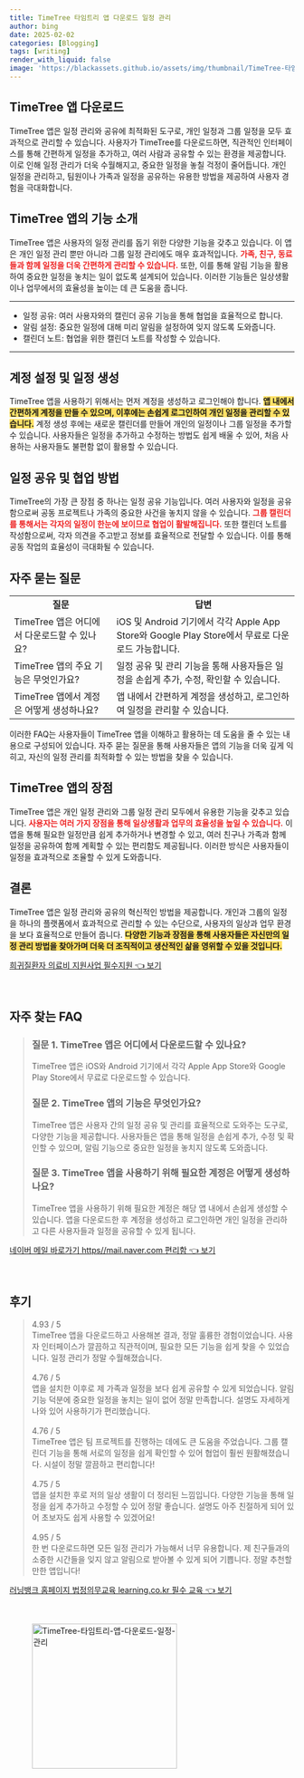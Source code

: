 ```yaml
---
title: TimeTree 타임트리 앱 다운로드 일정 관리
author: bing
date: 2025-02-02
categories: [Blogging]
tags: [writing]
render_with_liquid: false
image: 'https://blackassets.github.io/assets/img/thumbnail/TimeTree-타임트리-앱-다운로드-일정-관리.webp'
---
```



<h2 id='TimeTree_앱_다운로드'>TimeTree 앱 다운로드</h2>

<p>TimeTree 앱은 일정 관리와 공유에 최적화된 도구로, 개인 일정과 그룹 일정을 모두 효과적으로 관리할 수 있습니다. 사용자가 TimeTree를 다운로드하면, 직관적인 인터페이스를 통해 간편하게 일정을 추가하고, 여러 사람과 공유할 수 있는 환경을 제공합니다. 이로 인해 일정 관리가 더욱 수월해지고, 중요한 일정을 놓칠 걱정이 줄어듭니다. 개인 일정을 관리하고, 팀원이나 가족과 일정을 공유하는 유용한 방법을 제공하여 사용자 경험을 극대화합니다.</p>

<h2 id='TimeTree_기능_소개'>TimeTree 앱의 기능 소개</h2>

<p>TimeTree 앱은 사용자의 일정 관리를 돕기 위한 다양한 기능을 갖추고 있습니다. 이 앱은 개인 일정 관리 뿐만 아니라 그룹 일정 관리에도 매우 효과적입니다. <b><span style="color: #ee2323;">가족, 친구, 동료들과 함께 일정을 더욱 간편하게 관리할 수 있습니다.</span></b> 또한, 이를 통해 알림 기능을 활용하여 중요한 일정을 놓치는 일이 없도록 설계되어 있습니다. 이러한 기능들은 일상생활이나 업무에서의 효율성을 높이는 데 큰 도움을 줍니다.</p>

<hr />

<ul>
    <li>일정 공유: 여러 사용자와의 캘린더 공유 기능을 통해 협업을 효율적으로 합니다.</li>
    <li>알림 설정: 중요한 일정에 대해 미리 알림을 설정하여 잊지 않도록 도와줍니다.</li>
    <li>캘린더 노트: 협업을 위한 캘린더 노트를 작성할 수 있습니다.</li>
</ul>

<hr />

<h2 id='계정_설정_및_일정_생성'>계정 설정 및 일정 생성</h2>

<p>TimeTree 앱을 사용하기 위해서는 먼저 계정을 생성하고 로그인해야 합니다. <b><span style="background-color: #ffe066;">앱 내에서 간편하게 계정을 만들 수 있으며, 이후에는 손쉽게 로그인하여 개인 일정을 관리할 수 있습니다.</span></b> 계정 생성 후에는 새로운 캘린더를 만들어 개인의 일정이나 그룹 일정을 추가할 수 있습니다. 사용자들은 일정을 추가하고 수정하는 방법도 쉽게 배울 수 있어, 처음 사용하는 사용자들도 불편함 없이 활용할 수 있습니다.</p>

<h2 id='일정_공유와_협업_방법'>일정 공유 및 협업 방법</h2>

<p>TimeTree의 가장 큰 장점 중 하나는 일정 공유 기능입니다. 여러 사용자와 일정을 공유함으로써 공동 프로젝트나 가족의 중요한 사건을 놓치지 않을 수 있습니다. <b><span style="color: #ee2323;">그룹 캘린더를 통해서는 각자의 일정이 한눈에 보이므로 협업이 활발해집니다.</span></b> 또한 캘린더 노트를 작성함으로써, 각자 의견을 주고받고 정보를 효율적으로 전달할 수 있습니다. 이를 통해 공동 작업의 효율성이 극대화될 수 있습니다.</p>

<h2 id='아주_자주_묻는_질문'>자주 묻는 질문</h2>

<table>
    <tr>
        <td style="text-align: center; height: 17px;"><b>질문</b></td>
        <td style="text-align: center; height: 17px;"><b>답변</b></td>
    </tr>
    <tr>
        <td>TimeTree 앱은 어디에서 다운로드할 수 있나요?</td>
        <td>iOS 및 Android 기기에서 각각 Apple App Store와 Google Play Store에서 무료로 다운로드 가능합니다.</td>
    </tr>
    <tr>
        <td>TimeTree 앱의 주요 기능은 무엇인가요?</td>
        <td>일정 공유 및 관리 기능을 통해 사용자들은 일정을 손쉽게 추가, 수정, 확인할 수 있습니다.</td>
    </tr>
    <tr>
        <td>TimeTree 앱에서 계정은 어떻게 생성하나요?</td>
        <td>앱 내에서 간편하게 계정을 생성하고, 로그인하여 일정을 관리할 수 있습니다.</td>
    </tr>
</table>

<p>이러한 FAQ는 사용자들이 TimeTree 앱을 이해하고 활용하는 데 도움을 줄 수 있는 내용으로 구성되어 있습니다. 자주 묻는 질문을 통해 사용자들은 앱의 기능을 더욱 깊게 익히고, 자신의 일정 관리를 최적화할 수 있는 방법을 찾을 수 있습니다.</p>

<h2 id='TimeTree_앱의_장점'>TimeTree 앱의 장점</h2>

<p>TimeTree 앱은 개인 일정 관리와 그룹 일정 관리 모두에서 유용한 기능을 갖추고 있습니다. <b><span style="color: #ee2323;">사용자는 여러 가지 장점을 통해 일상생활과 업무의 효율성을 높일 수 있습니다.</span></b> 이 앱을 통해 필요한 일정만큼 쉽게 추가하거나 변경할 수 있고, 여러 친구나 가족과 함께 일정을 공유하여 함께 계획할 수 있는 편리함도 제공됩니다. 이러한 방식은 사용자들이 일정을 효과적으로 조율할 수 있게 도와줍니다.</p>

<h2 id='결론'>결론</h2>

<p>TimeTree 앱은 일정 관리와 공유의 혁신적인 방법을 제공합니다. 개인과 그룹의 일정을 하나의 플랫폼에서 효과적으로 관리할 수 있는 수단으로, 사용자의 일상과 업무 환경을 보다 효율적으로 만들어 줍니다. <b><span style="background-color: #ffe066;">다양한 기능과 장점을 통해 사용자들은 자신만의 일정 관리 방법을 찾아가며 더욱 더 조직적이고 생산적인 삶을 영위할 수 있을 것입니다.</span></b></p>


<p><a class="click-button" title="희귀질환자 의료비 지원사업 필수지원" href="https://blackassets.github.io/posts/%ED%9D%AC%EA%B7%80%EC%A7%88%ED%99%98%EC%9E%90-%EC%9D%98%EB%A3%8C%EB%B9%84-%EC%A7%80%EC%9B%90%EC%82%AC%EC%97%85-%ED%95%84%EC%88%98%EC%A7%80%EC%9B%90/" rel="dofollow">희귀질환자 의료비 지원사업 필수지원 👈 보기</a></p><br>
<h2 id='자주_찾는_FAQ'>자주 찾는 FAQ</h2>
<div itemscope="" itemtype="https://schema.org/FAQPage"> 
<blockquote> 
<div itemscope="" itemprop="mainEntity" itemtype="https://schema.org/Question"> 
<h3 itemprop="name">질문 1. TimeTree 앱은 어디에서 다운로드할 수 있나요?</h3> 
<div itemscope="" itemprop="acceptedAnswer" itemtype="https://schema.org/Answer"> 
<span itemprop="text"> <p>TimeTree 앱은 iOS와 Android 기기에서 각각 Apple App Store와 Google Play Store에서 무료로 다운로드할 수 있습니다.</p> </span> 
</div> 
</div> 
<div itemscope="" itemprop="mainEntity" itemtype="https://schema.org/Question"> 
<h3 itemprop="name">질문 2. TimeTree 앱의 기능은 무엇인가요?</h3> 
<div itemscope="" itemprop="acceptedAnswer" itemtype="https://schema.org/Answer"> 
<span itemprop="text"> <p>TimeTree 앱은 사용자 간의 일정 공유 및 관리를 효율적으로 도와주는 도구로, 다양한 기능을 제공합니다. 사용자들은 앱을 통해 일정을 손쉽게 추가, 수정 및 확인할 수 있으며, 알림 기능으로 중요한 일정을 놓치지 않도록 도와줍니다.</p> </span> 
</div> 
</div> 
<div itemscope="" itemprop="mainEntity" itemtype="https://schema.org/Question"> 
<h3 itemprop="name">질문 3. TimeTree 앱을 사용하기 위해 필요한 계정은 어떻게 생성하나요?</h3> 
<div itemscope="" itemprop="acceptedAnswer" itemtype="https://schema.org/Answer"> 
<span itemprop="text"> <p>TimeTree 앱을 사용하기 위해 필요한 계정은 해당 앱 내에서 손쉽게 생성할 수 있습니다. 앱을 다운로드한 후 계정을 생성하고 로그인하면 개인 일정을 관리하고 다른 사용자들과 일정을 공유할 수 있게 됩니다.</p> </span> 
</div> 
</div> 
</blockquote> 
</div>
<p><a class="click-button" title="네이버 메일 바로가기 https//mail.naver.com 편리함" href="https://blackassets.github.io/posts/%EB%84%A4%EC%9D%B4%EB%B2%84-%EB%A9%94%EC%9D%BC-%EB%B0%94%EB%A1%9C%EA%B0%80%EA%B8%B0-httpsmail.naver.com-%ED%8E%B8%EB%A6%AC%ED%95%A8/" rel="dofollow">네이버 메일 바로가기 https//mail.naver.com 편리함 👈 보기</a></p><br>
<h2 id='후기'>후기</h2>
<div itemscope itemtype="https://schema.org/Product">
  <blockquote>
  <div itemprop="review" itemscope itemtype="https://schema.org/Review">
      <div itemprop="reviewRating" itemscope itemtype="https://schema.org/Rating"> <span itemprop="ratingValue">4.93</span> / <span itemprop="bestRating">5</span> </div>
      <span itemprop="reviewBody">TimeTree 앱을 다운로드하고 사용해본 결과, 정말 훌륭한 경험이었습니다. 사용자 인터페이스가 깔끔하고 직관적이며, 필요한 모든 기능을 쉽게 찾을 수 있었습니다. 일정 관리가 정말 수월해졌습니다.</span>
  </div>
  <br>
  <div itemprop="review" itemscope itemtype="https://schema.org/Review">
      <div itemprop="reviewRating" itemscope itemtype="https://schema.org/Rating"> <span itemprop="ratingValue">4.76</span> / <span itemprop="bestRating">5</span> </div>
      <span itemprop="reviewBody">앱을 설치한 이후로 제 가족과 일정을 보다 쉽게 공유할 수 있게 되었습니다. 알림 기능 덕분에 중요한 일정을 놓치는 일이 없어 정말 만족합니다. 설명도 자세하게 나와 있어 사용하기가 편리했습니다.</span>
  </div>
  <br>
  <div itemprop="review" itemscope itemtype="https://schema.org/Review">
      <div itemprop="reviewRating" itemscope itemtype="https://schema.org/Rating"> <span itemprop="ratingValue">4.76</span> / <span itemprop="bestRating">5</span> </div>
      <span itemprop="reviewBody">TimeTree 앱은 팀 프로젝트를 진행하는 데에도 큰 도움을 주었습니다. 그룹 캘린더 기능을 통해 서로의 일정을 쉽게 확인할 수 있어 협업이 훨씬 원활해졌습니다. 시설이 정말 깔끔하고 편리합니다!</span>
  </div>
  <br>
  <div itemprop="review" itemscope itemtype="https://schema.org/Review">
      <div itemprop="reviewRating" itemscope itemtype="https://schema.org/Rating"> <span itemprop="ratingValue">4.75</span> / <span itemprop="bestRating">5</span> </div>
      <span itemprop="reviewBody">앱을 설치한 후로 저의 일상 생활이 더 정리된 느낌입니다. 다양한 기능을 통해 일정을 쉽게 추가하고 수정할 수 있어 정말 좋습니다. 설명도 아주 친절하게 되어 있어 초보자도 쉽게 사용할 수 있겠어요!</span>
  </div>
  <br>
  <div itemprop="review" itemscope itemtype="https://schema.org/Review">
      <div itemprop="reviewRating" itemscope itemtype="https://schema.org/Rating"> <span itemprop="ratingValue">4.95</span> / <span itemprop="bestRating">5</span> </div>
      <span itemprop="reviewBody">한 번 다운로드하면 모든 일정 관리가 가능해서 너무 유용합니다. 제 친구들과의 소중한 시간들을 잊지 않고 알림으로 받아볼 수 있게 되어 기쁩니다. 정말 추천할 만한 앱입니다!</span>
  </div>
  </blockquote>
</div>
<p><a class="click-button" title="러닝뱅크 홈페이지 법정의무교육 learning.co.kr 필수 교육" href="https://blackassets.github.io/posts/%EB%9F%AC%EB%8B%9D%EB%B1%85%ED%81%AC-%ED%99%88%ED%8E%98%EC%9D%B4%EC%A7%80-%EB%B2%95%EC%A0%95%EC%9D%98%EB%AC%B4%EA%B5%90%EC%9C%A1-learning.co.kr-%ED%95%84%EC%88%98-%EA%B5%90%EC%9C%A1/" rel="dofollow">러닝뱅크 홈페이지 법정의무교육 learning.co.kr 필수 교육 👈 보기</a></p><br>
<figure class="image"><img src="https://blackassets.github.io/assets/img/thumbnail/TimeTree-타임트리-앱-다운로드-일정-관리.webp" alt="TimeTree-타임트리-앱-다운로드-일정-관리" width="256" height="256"></figure>